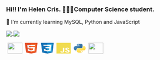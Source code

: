 <h3> Hi!! I'm Helen Cris. 👩🏽‍💻Computer Science student. </h3>

🌱 I'm currently learning MySQL, Python and JavaScript
<div>
  <a href="https://github.com/HelenCris/github-readme-stats">
    <img align="center" height = "170px" src="https://github-readme-stats.vercel.app/api?username=HelenCris&theme=gotham" />
  </a> 
  <a href="https://github.com/HelenCris/convoychat">
    <img align="center" height = "170px" src="https://github-readme-stats.vercel.app/api/top-langs/?username=HelenCris&layout=compact&theme=gotham" />
  </a>
</div>
<div style="display: inline_block"><br>
  <img  />

  <img align="center"  height="30" width="40" src="https://cdn.jsdelivr.net/gh/devicons/devicon/icons/ubuntu/ubuntu-plain.svg" />
  <img align="center"  height="30" width="40" src="https://raw.githubusercontent.com/devicons/devicon/master/icons/html5/html5-original.svg">
  <img align="center"  height="30" width="40" src="https://raw.githubusercontent.com/devicons/devicon/master/icons/css3/css3-original.svg">
  <img align="center"  height="30" width="40" src="https://raw.githubusercontent.com/devicons/devicon/master/icons/javascript/javascript-plain.svg">
  <img align="center"  height="30" width="40" src="https://raw.githubusercontent.com/devicons/devicon/master/icons/python/python-original.svg">
  <img align="center" height="30" width="40" src="https://cdn.jsdelivr.net/gh/devicons/devicon/icons/mysql/mysql-plain-wordmark.svg" />

</div>
